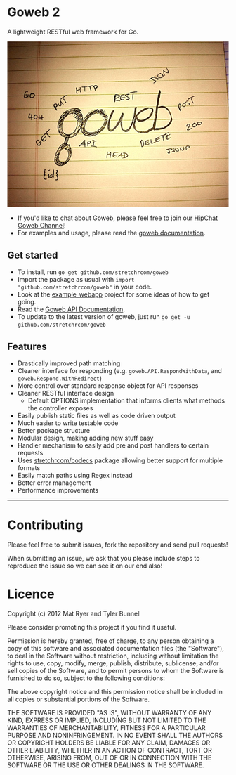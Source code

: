 # Goweb 2

A lightweight RESTful web framework for Go.

![Alt text](GowebLogoBig.jpg "Goweb 2 - Logo")

  * If you'd like to chat about Goweb, please feel free to join our [HipChat Goweb Channel](http://www.hipchat.com/gXWgwTtX2)!
  * For examples and usage, please read the [goweb documentation](http://godoc.org/github.com/stretchrcom/goweb).

## Get started

  * To install, run `go get github.com/stretchrcom/goweb`
  * Import the package as usual with `import "github.com/stretchrcom/goweb"` in your code.
  * Look at the [example_webapp](https://github.com/stretchrcom/goweb/blob/master/example_webapp/main.go) project for some ideas of how to get going.
  * Read the [Goweb API Documentation](http://godoc.org/github.com/stretchrcom/goweb).
  * To update to the latest version of goweb, just run `go get -u github.com/stretchrcom/goweb`

## Features

  * Drastically improved path matching
  * Cleaner interface for responding (e.g. `goweb.API.RespondWithData`, and `goweb.Respond.WithRedirect`)
  * More control over standard response object for API responses
  * Cleaner RESTful interface design
    * Default OPTIONS implementation that informs clients what methods the controller exposes
  * Easily publish static files as well as code driven output
  * Much easier to write testable code
  * Better package structure
  * Modular design, making adding new stuff easy
  * Handler mechanism to easily add pre and post handlers to certain requests
  * Uses [stretchrcom/codecs](https://github.com/stretchrcom/codecs) package allowing better support for multiple formats
  * Easily match paths using Regex instead
  * Better error management
  * Performance improvements

------

Contributing
============

Please feel free to submit issues, fork the repository and send pull requests!

When submitting an issue, we ask that you please include steps to reproduce the issue so we can see it on our end also!


Licence
=======
Copyright (c) 2012 Mat Ryer and Tyler Bunnell

Please consider promoting this project if you find it useful.

Permission is hereby granted, free of charge, to any person obtaining a copy of this software and associated documentation files (the "Software"), to deal in the Software without restriction, including without limitation the rights to use, copy, modify, merge, publish, distribute, sublicense, and/or sell copies of the Software, and to permit persons to whom the Software is furnished to do so, subject to the following conditions:

The above copyright notice and this permission notice shall be included in all copies or substantial portions of the Software.

THE SOFTWARE IS PROVIDED "AS IS", WITHOUT WARRANTY OF ANY KIND, EXPRESS OR IMPLIED, INCLUDING BUT NOT LIMITED TO THE WARRANTIES OF MERCHANTABILITY, FITNESS FOR A PARTICULAR PURPOSE AND NONINFRINGEMENT. IN NO EVENT SHALL THE AUTHORS OR COPYRIGHT HOLDERS BE LIABLE FOR ANY CLAIM, DAMAGES OR OTHER LIABILITY, WHETHER IN AN ACTION OF CONTRACT, TORT OR OTHERWISE, ARISING FROM, OUT OF OR IN CONNECTION WITH THE SOFTWARE OR THE USE OR OTHER DEALINGS IN THE SOFTWARE.
